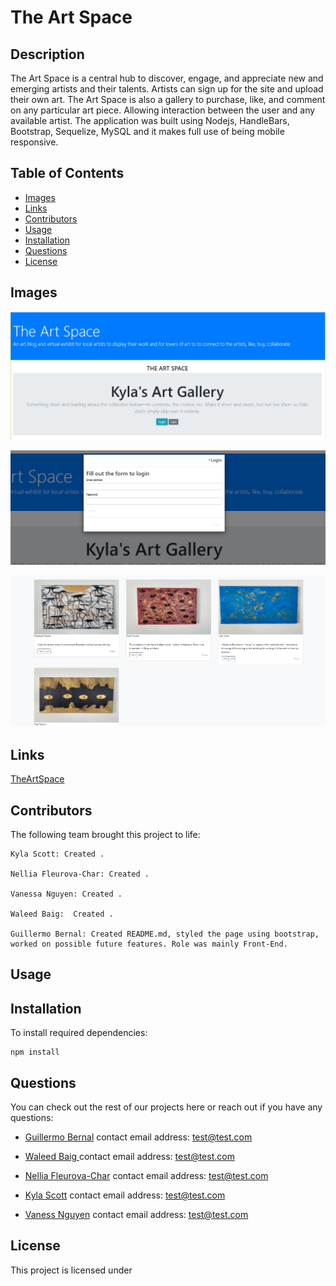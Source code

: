 # The Art Space

## Description

<!-- Move it! is a place where you can find your next job (elevator pitch)  ...
This app was created with Javascript, JQuery, Bootstrap, & Materialize.-->
The Art Space is a central hub to discover, engage, and appreciate new and emerging artists and their talents. Artists can sign up for the site and upload their own art. The Art Space is also a gallery to purchase, like, and comment on any particular art piece.  Allowing interaction between the user and any available artist. The application was built using Nodejs, HandleBars, Bootstrap, Sequelize, MySQL and it makes full use of being mobile responsive. 


## Table of Contents

* [Images](#images)
* [Links](#links)
* [Contributors](#contributors)
* [Usage](#usage)
* [Installation](#installation)
* [Questions](#questions)
* [License](#license)

## Images

![LandingPage](./public/Images/homepage.PNG)

![Login](./public/Images/login.PNG)

![Gallery](./public/Images/gallery.PNG)

## Links

[TheArtSpace]()
<!--this is where our Heroku link  goes. -->

## Contributors

<!--name, role in project, what they did -->
The following team brought this project to life: 

```
Kyla Scott: Created . 

Nellia Fleurova-Char: Created . 

Vanessa Nguyen: Created .

Waleed Baig:  Created . 

Guillermo Bernal: Created README.md, styled the page using bootstrap, worked on possible future features. Role was mainly Front-End. 
```

## Usage

<!-- explain to the reader how they are suppose to use the application-->

## Installation

To install required dependencies:

```
npm install
```

## Questions

You can check out the rest of our projects here or reach out if you have any questions:

* [Guillermo Bernal](https://github.com/guillermobernal)
  contact email address: test@test.com

* [Waleed Baig ](https://github.com/wtbaig)
  contact email address: test@test.com

* [Nellia Fleurova-Char](https://github.com/NelliaFC)
  contact email address: test@test.com

* [Kyla Scott](https://github.com/guillermobernal)
  contact email address: test@test.com

* [Vaness Nguyen](https://github.com/guillermobernal)
  contact email address: test@test.com

## License

This project is licensed under 


